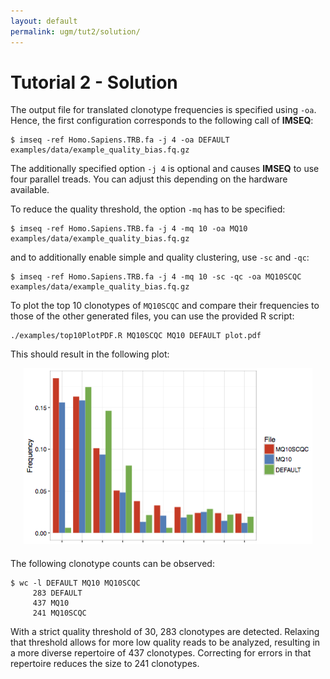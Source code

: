 ```yaml
---
layout: default
permalink: ugm/tut2/solution/
---
```


# Tutorial 2 - Solution

The output file for translated clonotype frequencies is specified using `-oa`. Hence, the first configuration corresponds to the following call of **IMSEQ**:

~~~Plaintext
$ imseq -ref Homo.Sapiens.TRB.fa -j 4 -oa DEFAULT examples/data/example_quality_bias.fq.gz
~~~

The additionally specified option `-j 4` is optional and causes **IMSEQ** to use four parallel treads. You can adjust this depending on the hardware available.

To reduce the quality threshold, the option `-mq` has to be specified:

~~~Plaintext
$ imseq -ref Homo.Sapiens.TRB.fa -j 4 -mq 10 -oa MQ10 examples/data/example_quality_bias.fq.gz
~~~

and to additionally enable simple and quality clustering, use `-sc` and `-qc`:

~~~Plaintext
$ imseq -ref Homo.Sapiens.TRB.fa -j 4 -mq 10 -sc -qc -oa MQ10SCQC examples/data/example_quality_bias.fq.gz
~~~

To plot the top 10 clonotypes of `MQ10SCQC` and compare their frequencies to those of the other generated files, you can use the provided R script:

~~~Plaintext
./examples/top10PlotPDF.R MQ10SCQC MQ10 DEFAULT plot.pdf
~~~

This should result in the following plot:

<div style="text-align:center; margin-bottom:20px">
<img alt="Tutorial 2 Result" src="/images/tut2plot.png"/>
</div>

The following clonotype counts can be observed:

~~~Plaintext
$ wc -l DEFAULT MQ10 MQ10SCQC
     283 DEFAULT
     437 MQ10
     241 MQ10SCQC
~~~

With a strict quality threshold of 30, 283 clonotypes are detected. Relaxing that threshold allows for more low quality reads to be analyzed, resulting in a more diverse repertoire of 437 clonotypes. Correcting for errors in that repertoire reduces the size to 241 clonotypes.
